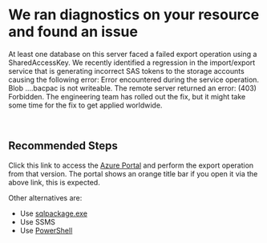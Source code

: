 <properties
	pageTitle="Failed database Export using SAS key"
	description="Failed database Export using SAS key"
	infoBubbleText="Found recent failed database export using SAS key. See details on the right."
	service="microsoft.sql"
	resource="servers"
	authorAlias="vitomaz"
	ms.author="vitomaz"
	authors="vitomaz-msft"	
	displayOrder=""
	articleId="sql_ie_errorexportingdatabasefromportal"
	diagnosticScenario="SqlRca"
	selfHelpType="rca"
	supportTopicIds="32630420"
	resourceTags=""
	productPesIds="13491"
	cloudEnvironments="public,blackForest,fairfax,mooncake"
	ownershipId="AzureData_AzureSQLDB"
/>
# We ran diagnostics on your resource and found an issue

<!--issueDescription-->
At least one database on this server faced a failed export operation using a SharedAccessKey. We recently identified a regression in the import/export service that is generating incorrect SAS tokens to the storage accounts causing the following error:
Error encountered during the service operation. Blob ....bacpac is not writeable. The remote server returned an error: (403) Forbidden.
The engineering team has rolled out the fix, but it might take some time for the fix to get applied worldwide.
<!--/issueDescription-->
<br>

## **Recommended Steps**

Click this link to access the [Azure Portal](https://portal.azure.com/?feature.canmodifystamps=true&microsoft_azure_storage=stage1) and perform the export operation from that version. The portal shows an orange title bar if you open it via the above link, this is expected.

Other alternatives are:

- Use [sqlpackage.exe](https://docs.microsoft.com/azure/sql-database/sql-database-export#export-to-a-bacpac-file-using-the-sqlpackage-utility)
- Use SSMS
- Use [PowerShell](https://docs.microsoft.com/powershell/module/azurerm.sql/new-azurermsqldatabaseexport?view=azurermps-6.13.0)
